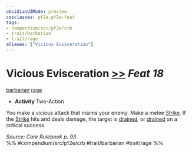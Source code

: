 ```yaml
---
obsidianUIMode: preview
cssclasses: pf2e,pf2e-feat
tags:
- compendium/src/pf2e/crb
- trait/barbarian
- trait/rage
aliases: ["Vicious Evisceration"]
---
```

# Vicious Evisceration  [>>](rules/core-rulebook/chapter-9-playing-the-game.md#Actions "Two-Action") *Feat 18*  
[barbarian](rules/traits/barbarian.md "Barbarian Class Trait")  [rage](rules/traits/rage.md "Rage Combat Trait")  

- **Activity** Two-Action

You make a vicious attack that maims your enemy. Make a melee [Strike](rules/actions/strike.md). If the [Strike](rules/actions/strike.md) hits and deals damage, the target is [drained](rules/conditions.md#Drained), or [drained](rules/conditions.md#Drained) on a critical success.

*Source: Core Rulebook p. 93*  
%% #compendium/src/pf2e/crb #trait/barbarian #trait/rage %%